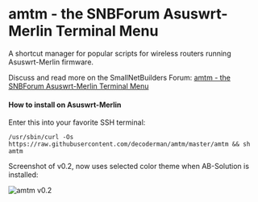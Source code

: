 # amtm - the SNBForum Asuswrt-Merlin Terminal Menu

A shortcut manager for popular scripts for wireless routers running Asuswrt-Merlin firmware.

Discuss and read more on the SmallNetBuilders Forum:
<a href="https://www.snbforums.com/threads/amtm-the-snbforums-asuswrt-merlin-terminal-menu.42415/">amtm - the SNBForum Asuswrt-Merlin Terminal Menu</a>

#### How to install on Asuswrt-Merlin
Enter this into your favorite SSH terminal:

`/usr/sbin/curl -Os https://raw.githubusercontent.com/decoderman/amtm/master/amtm && sh amtm`

Screenshot of v0.2, now uses selected color theme when AB-Solution is installed:

<img src="https://i.imgur.com/8uY1pSa.png" title="amtm v0.2" /></a>
